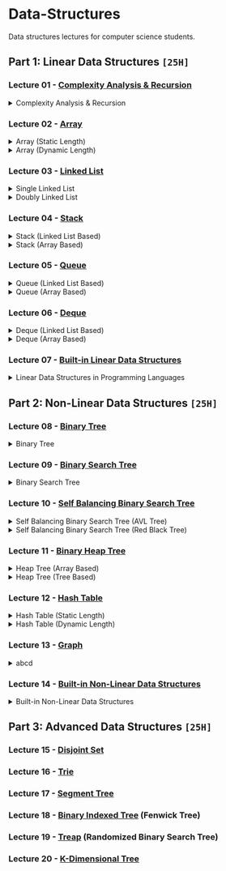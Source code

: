 # Data-Structures
Data structures lectures for computer science students.
 
## Part 1: Linear Data Structures `[25H]`

### Lecture 01 - [Complexity Analysis & Recursion](https://github.com/cs-MohamedAyman/Data-Structures/tree/master/Lecture%2001%20-%20Complexity%20Analysis%20%26%20Recursion)
<details>
<summary>Complexity Analysis & Recursion</summary>
<ul>
  <li>Introduction to Data Structures</li>
  <li>Execution Time Cases</li>
  <li>Complexity Analysis Examples</li>
  <li>Recursion</li>
  <li>Iteration vs. Recursion Examples</li>
</ul>
</details>

### Lecture 02 - [Array](https://github.com/cs-MohamedAyman/Data-Structures/tree/master/Lecture%2002%20-%20Array)
<details>
<summary>Array (Static Length)</summary>
<ul>
  <li>Introduction to Arrays</li>
  <li>Insertion Operation</li>
  <li>Deletion Operation</li>
  <li>Search Operation</li>
  <li>Traverse Operation</li>
  <li>Time Complexity & Space Complexity</li>
</ul>
</details>

<details>
<summary>Array (Dynamic Length)</summary>
<ul>
  <li>Introduction to Arrays</li>
  <li>Insertion Operation</li>
  <li>Deletion Operation</li>
  <li>Search Operation</li>
  <li>Traverse Operation</li>
  <li>Time Complexity & Space Complexity</li>
</ul>
</details>

### Lecture 03 - [Linked List](https://github.com/cs-MohamedAyman/Data-Structures/tree/master/Lecture%2003%20-%20Linked%20List)
<details>
<summary>Single Linked List</summary>
<ul>
  <li>Introduction to Linked Lists</li>
  <li>Insertion Operation</li>
  <li>Deletion Operation</li>
  <li>Search Operation</li>
  <li>Traverse Operation</li>
  <li>Time Complexity & Space Complexity</li>
</ul>
</details>

<details>
<summary>Doubly Linked List </summary>
<ul>
  <li>Introduction to Linked Lists</li>
  <li>Insertion Operation</li>
  <li>Deletion Operation</li>
  <li>Search Operation</li>
  <li>Traverse Operation</li>
  <li>Time Complexity & Space Complexity</li>
</ul>
</details>

### Lecture 04 - [Stack](https://github.com/cs-MohamedAyman/Data-Structures/tree/master/Lecture%2004%20-%20Stack)
<details>
<summary>Stack (Linked List Based)</summary>
<ul>
  <li>Introduction to Stack</li>
  <li>Insertion Operation</li>
  <li>Deletion Operation</li>
  <li>Top Operation</li>
  <li>Time Complexity & Space Complexity</li>
</ul>
</details>

<details>
<summary>Stack (Array Based)</summary>
<ul>
  <li>Introduction to Stack</li>
  <li>Insertion Operation</li>
  <li>Deletion Operation</li>
  <li>Top Operation</li>
  <li>Time Complexity & Space Complexity</li>
</ul>
</details>

### Lecture 05 - [Queue](https://github.com/cs-MohamedAyman/Data-Structures/tree/master/Lecture%2005%20-%20Queue)
<details>
<summary>Queue (Linked List Based)</summary>
<ul>
  <li>Introduction to Queue</li>
  <li>Insertion Operation</li>
  <li>Deletion Operation</li>
  <li>Front & Back Operations</li>
  <li>Time Complexity & Space Complexity</li>
</ul>
</details>

<details>
<summary>Queue (Array Based)</summary>
<ul>
  <li>Introduction to Queue</li>
  <li>Insertion Operation</li>
  <li>Deletion Operation</li>
  <li>Front & Back Operations</li>
  <li>Time Complexity & Space Complexity</li>
</ul>
</details>

### Lecture 06 - [Deque](https://github.com/cs-MohamedAyman/Data-Structures/tree/master/Lecture%2006%20-%20Deque)
<details>
<summary>Deque (Linked List Based)</summary>
<ul>
  <li>Introduction to Deque</li>
  <li>Insertion Operation</li>
  <li>Deletion Operation</li>
  <li>Front & Back Operations</li>
  <li>Traverse Operation</li>
  <li>Time Complexity & Space Complexity</li>
</ul>
</details>

<details>
<summary>Deque (Array Based)</summary>
<ul>
  <li>Introduction to Deque</li>
  <li>Insertion Operation</li>
  <li>Deletion Operation</li>
  <li>Front & Back Operations</li>
  <li>Traverse Operation</li>
  <li>Time Complexity & Space Complexity</li>
</ul>
</details>

### Lecture 07 - [Built-in Linear Data Structures](https://github.com/cs-MohamedAyman/Data-Structures/tree/master/Lecture%2007%20-%20Built-in%20Linear%20Data%20Structures)
<details>
<summary>Linear Data Structures in Programming Languages</summary>
<ul>
  <li>Vector</li>
  <li>List</li>
  <li>Stack</li>
  <li>Queue</li>
  <li>Deque</li>
</ul>
</details>

## Part 2: Non-Linear Data Structures `[25H]`

### Lecture 08 - [Binary Tree](https://github.com/cs-MohamedAyman/Data-Structures/tree/master/Lecture%2008%20-%20Binary%20Tree)
<details>
<summary>Binary Tree</summary>
<ul>
  <li>Introduction to Binary Tree</li>
  <li>Traverse Operation</li>
  <li>BFS vs. DFS for Binary Tree</li>
  <li>Search Operation</li>
  <li>Deletion Operation</li>
  <li>Time Complexity & Space Complexity</li>
</ul>
</details>

### Lecture 09 - [Binary Search Tree](https://github.com/cs-MohamedAyman/Data-Structures/tree/master/Lecture%2009%20-%20Binary%20Search%20Tree)
<details>
<summary>Binary Search Tree</summary>
<ul>
  <li>Introduction to Binary Search Tree</li>
  <li>Insertion Operation</li>
  <li>Deletion Operation</li>
  <li>Search Operation</li>
  <li>Traverse Operation</li>
  <li>Time Complexity & Space Complexity</li>
  <li>Balanced Binary Tree Property</li>
</ul>
</details>

### Lecture 10 - [Self Balancing Binary Search Tree](https://github.com/cs-MohamedAyman/Data-Structures/tree/master/Lecture%2010%20-%20Self%20Balancing%20Binary%20Search%20Tree)
<details>
<summary>Self Balancing Binary Search Tree (AVL Tree)</summary>
<ul>
  <li>Introduction to AVL Tree</li>
  <li>Rotation Operation</li>
  <li>Insertion Operation</li>
  <li>Deletion Operation</li>
  <li>Search Operation</li>
  <li>Traverse Operation</li>
  <li>Time Complexity & Space Complexity</li>
</ul>
</details>

<details>
<summary>Self Balancing Binary Search Tree (Red Black Tree)</summary>
<ul>
  <li>Introduction to Red Black Tree</li>
  <li>Rotation Operation</li>
  <li>Insertion Operation</li>
  <li>Deletion Operation</li>
  <li>Search Operation</li>
  <li>Traverse Operation</li>
  <li>Time Complexity & Space Complexity</li>
</ul>
</details>

### Lecture 11 - [Binary Heap Tree](https://github.com/cs-MohamedAyman/Data-Structures/tree/master/Lecture%2011%20-%20Binary%20Heap%20Tree)
<details>
<summary>Heap Tree (Array Based)</summary>
<ul>
  <li>Introduction to Binary Heap Tree</li>
  <li>Insertion Operation</li>
  <li>Deletion Operation</li>
  <li>Top Operation</li>
  <li>Time Complexity & Space Complexity</li>
</ul>
</details>

<details>
<summary>Heap Tree (Tree Based)</summary>
<ul>
  <li>Introduction to Binary Heap Tree</li>
  <li>Insertion Operation</li>
  <li>Deletion Operation</li>
  <li>Top Operation</li>
  <li>Time Complexity & Space Complexity</li>
</ul>
</details>

### Lecture 12 - [Hash Table](https://github.com/cs-MohamedAyman/Data-Structures/tree/master/Lecture%2012%20-%20Hash%20Table)
<details>
<summary>Hash Table (Static Length)</summary>
<ul>
  <li>Introduction to Hash Tables</li>
  <li>Collision Resolution</li>
  <li>Separate Chaining</li>
  <li>Open Addressing</li>
  <li>Double Hashing</li>
  <li>Time Complexity & Space Complexity</li>
</ul>
</details>

<details>
<summary>Hash Table (Dynamic Length)</summary>
<ul>
  <li>Introduction to Rehashing</li>
  <li>Rehashing Separate Chaining</li>
  <li>Rehashing Double Hashing</li>
  <li>Time Complexity & Space Complexity</li>
</ul>
</details>

### Lecture 13 - [Graph](https://github.com/cs-MohamedAyman/Data-Structures/tree/master/Lecture%2013%20-%20Graph)
<details>
<summary>abcd</summary>
<ul>
  <li>Introduction to Graphs</li>
  <li>Directed vs. Undirected Graph</li>
  <li>Breadth First Traverse</li>
  <li>Depth First Traverse</li>
  <li>Cyclic vs. Acyclic Graph</li>
  <li>Connected vs. Disconnected Graph</li>
  <li>Time Complexity & Space Complexity</li>
</ul>
</details>

### Lecture 14 - [Built-in Non-Linear Data Structures](https://github.com/cs-MohamedAyman/Data-Structures/tree/master/Lecture%2014%20-%20Built-in%20Non-Linear%20Data%20Structures)
<details>
<summary>Built-in Non-Linear Data Structures</summary>
<ul>
  <li>Non-Linear Data Structures in Programming Languages</li>
  <li>Set</li>
  <li>Multi-set</li>
  <li>Map</li>
  <li>Multi-map</li>
  <li>Priority Queue</li>
</ul>
</details>

## Part 3: Advanced Data Structures `[25H]`

### Lecture 15 - [Disjoint Set](https://github.com/cs-MohamedAyman/Data-Structures/tree/master/Lecture%2015%20-%20Disjoint%20Set)
### Lecture 16 - [Trie](https://github.com/cs-MohamedAyman/Data-Structures/tree/master/Lecture%2016%20-%20Trie)
### Lecture 17 - [Segment Tree](https://github.com/cs-MohamedAyman/Data-Structures/tree/master/Lecture%2017%20-%20Segment%20Tree)
### Lecture 18 - [Binary Indexed Tree](https://github.com/cs-MohamedAyman/Data-Structures/tree/master/Lecture%2018%20-%20Binary%20Indexed%20Tree) (Fenwick Tree)
### Lecture 19 - [Treap](https://github.com/cs-MohamedAyman/Data-Structures/tree/master/Lecture%2019%20-%20Treap) (Randomized Binary Search Tree)
### Lecture 20 - [K-Dimensional Tree](https://github.com/cs-MohamedAyman/Data-Structures/tree/master/Lecture%2020%20-%20K-Dimensional%20Tree)
